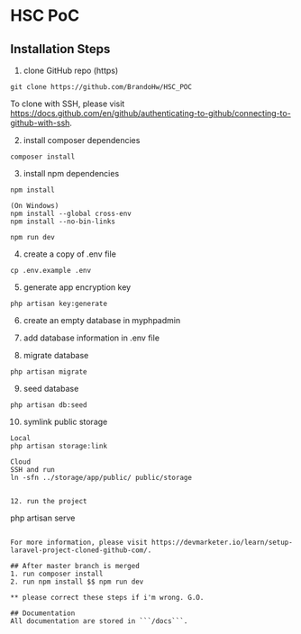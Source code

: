 # HSC PoC

## Installation Steps
1. clone GitHub repo (https)
```
git clone https://github.com/BrandoHw/HSC_POC
```
To clone with SSH, please visit https://docs.github.com/en/github/authenticating-to-github/connecting-to-github-with-ssh.

2. install composer dependencies
```
composer install
```

3. install npm dependencies
```
npm install

(On Windows)
npm install --global cross-env
npm install --no-bin-links

npm run dev
```

4. create a copy of .env file
```
cp .env.example .env
```

5. generate app encryption key
```
php artisan key:generate
```

6. create an empty database in myphpadmin

7. add database information in .env file

8. migrate database
```
php artisan migrate
```

9. seed database
```
php artisan db:seed
```

10. symlink public storage 
```
Local
php artisan storage:link

Cloud
SSH and run
ln -sfn ../storage/app/public/ public/storage


12. run the project
```
php artisan serve
```

For more information, please visit https://devmarketer.io/learn/setup-laravel-project-cloned-github-com/.

## After master branch is merged
1. run composer install
2. run npm install $$ npm run dev

** please correct these steps if i'm wrong. G.O.

## Documentation
All documentation are stored in ```/docs```.
